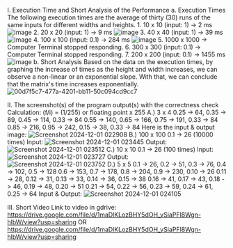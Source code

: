 I. Execution Time and Short Analysis of the Performance
    a. Execution Times
        The following execution times are the average of thirty (30) runs of the same inputs for different widths and heights.
            1. 10 x 10 (input: 1)        ->   2 ms
              ![image](https://github.com/user-attachments/assets/fe1d0a9a-1905-4d88-8c6c-579a2dcb2671)
            2. 20 x 20 (input: 1)        ->   9 ms
              ![image](https://github.com/user-attachments/assets/74fa071e-7bb1-44e4-9d54-677188f6f332)
            3. 40 x 40 (input: 1)        ->   39 ms
              ![image](https://github.com/user-attachments/assets/69da7005-d601-433c-bb38-fcae1b0082f3)
            4. 100 x 100 (input: 0.1)    ->   284 ms
              ![image](https://github.com/user-attachments/assets/3b2953b3-9a03-48e4-9031-da4fc8a59d64)
            5. 1000 x 1000               ->   Computer Terminal stopped responding.
            6. 300 x 300 (input: 0.1)    ->   Computer Terminal stopped responding.
            7. 200 x 200 (input: 0.1)    ->   1455 ms
              ![image](https://github.com/user-attachments/assets/a1b11ffa-b134-44ef-ac28-8a4a47ddf5a6)
    b. Short Analysis
        Based on the data on the execution times, by graphing the increase of times as the height and width increases, we can observe a non-linear or an exponential slope. With that, we can conclude that the matrix's time increases exponentially. 
        ![00d7f5c7-477a-4201-bb11-50c094cd9cc7](https://github.com/user-attachments/assets/57008345-ce08-4d68-b2d6-5dbf8f64d3e2)

      
II. The screenshot(s) of the program output(s) with the correctness check
        Calculation: (f/i) = (1/255) or floating point x 255
    A.) 3 x 4
    0.25 -> 64, 0.35 -> 89, 0.45 -> 114, 0.33 -> 84
    0.55 -> 140, 0.65 -> 166, 0.75 -> 191, 0.33 -> 84
    0.85 -> 216, 0.95 -> 242, 0.15 -> 38, 0.33 -> 84
    Here is the input & output image: ![Screenshot 2024-12-01 022908](https://github.com/user-attachments/assets/0069e4d0-bcf7-4d10-af16-334b6482b5cc)
    B.) 100 x 100
    0.1 -> 26 (10000 times)
    Input: ![Screenshot 2024-12-01 023445](https://github.com/user-attachments/assets/3df41887-b657-4a84-bf5b-9d25da6abcab)
    Output: ![Screenshot 2024-12-01 023512](https://github.com/user-attachments/assets/1d7d825d-76be-4511-8993-69f35fd05dbe)
    C.) 10 x 10
    0.1 -> 26 (100 times)
    Input: ![Screenshot 2024-12-01 023727](https://github.com/user-attachments/assets/947a5fa9-a80c-45cf-9a7b-63f2ba977980)
    Output: ![Screenshot 2024-12-01 023752](https://github.com/user-attachments/assets/1242cf13-a2c9-45b8-bc96-ff3e9b5e8069)
    D.) 5 x 5
    0.1 -> 26, 0.2 -> 51, 0.3 -> 76, 0.4 -> 102, 0.5 -> 128
    0.6 -> 153, 0.7 -> 178, 0.8 -> 204, 0.9 -> 230, 0.10 -> 26
    0.11 -> 28, 0.12 -> 31, 0.13 -> 33, 0.14 -> 36, 0.15 -> 38
    0.16 -> 41, 0.17 -> 43, 0.18 -> 46, 0.19 -> 48, 0.20 -> 51
    0.21 -> 54, 0.22 -> 56, 0.23 -> 59, 0.24 -> 61, 0.25 -> 64
    Input & Output: ![Screenshot 2024-12-01 024105](https://github.com/user-attachments/assets/44c0249c-3c60-4628-82ec-5b9d17bf7e64)

III. Short Video
Link to video in gdrive: https://drive.google.com/file/d/1maDlKLozBHY5dOH_vSiaPFl8Wgn-hlbW/view?usp=sharing 
OR https://drive.google.com/file/d/1maDlKLozBHY5dOH_vSiaPFl8Wgn-hlbW/view?usp=sharing
